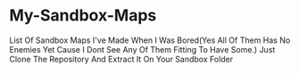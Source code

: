 # My-Sandbox-Maps
List Of Sandbox Maps I've Made When I Was Bored(Yes All Of Them Has No Enemies Yet Cause I Dont See Any Of Them Fitting To Have Some.)
Just Clone The Repository And Extract It On Your Sandbox Folder
